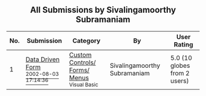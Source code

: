 ﻿<div align="center">

## All Submissions by Sivalingamoorthy Subramaniam

</div>

No.  | Submission | Category | By   | User Rating
---- | ---------- | -------- | ---- | -----------
1 | [Data Driven Form<br /><sup>2002-08-03 17:14:36</sup>](https://github.com/Planet-Source-Code/sivalingamoorthy-subramaniam-data-driven-form__1-37575) | [Custom Controls/ Forms/  Menus<br /><sup>Visual Basic</sup>](../ByCategory/custom-controls-forms-menus__1-4.md) | Sivalingamoorthy Subramaniam | 5.0 (10 globes from 2 users)
